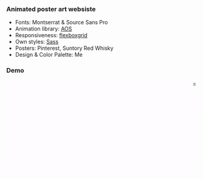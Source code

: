 ### Animated poster art websiste

- Fonts: Montserrat &amp; Source Sans Pro
- Animation library: [AOS](https://michalsnik.github.io/aos/ "AOS")
- Responsiveness: [flexboxgrid](http://flexboxgrid.com/ "flexboxgrid")
- Own styles: [Sass](https://sass-lang.com/ "Sass")
- Posters: Pinterest, Suntory Red Whisky
- Design &amp; Color Palette: Me
### Demo
![Demo](./demo.gif "Demo")
